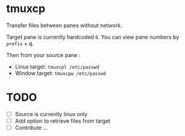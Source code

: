 # tmuxcp
Transfer files between panes without network.

Target pane is currently hardcoded `0`. You can view pane numbers by `prefix` + <kbd>q</kbd>.

Then from your source pane :
- Linux target:
`tmuxcpl /etc/passwd`
- Window target:
`tmuxcpw /etc/passwd`

# TODO
- [ ] Source is currently linux only
- [ ] Add option to retrieve files from target
- [ ] Contribute ...
